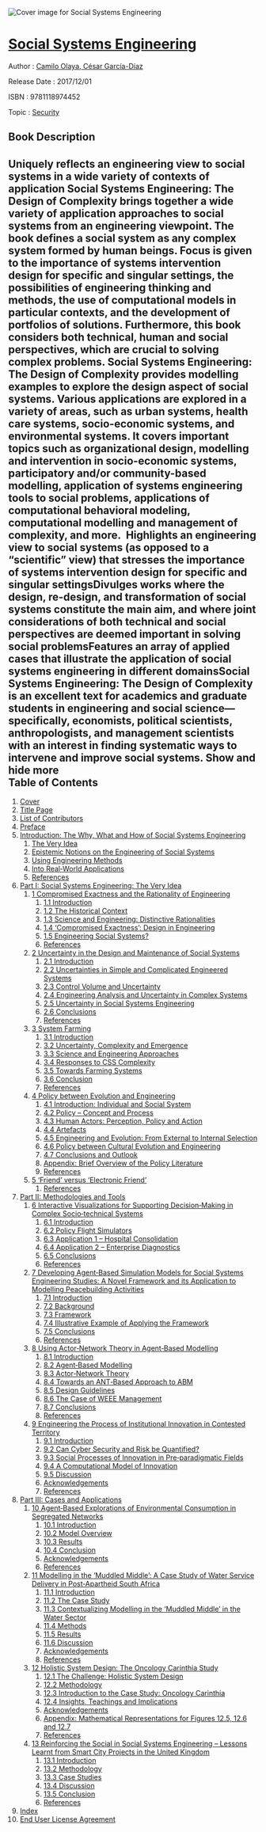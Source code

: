 ![Cover image for Social Systems Engineering](https://imgdetail.ebookreading.net/cover/cover/security/EB9781118974452.jpg)

[Social Systems Engineering](https://ebookreading.net/view/book/Social+Systems+Engineering-EB9781118974452_1.html "Social Systems Engineering")
====================================================================================================================

Author : [Camilo Olaya](https://ebookreading.net/search/author/Camilo+Olaya),[ César García-Díaz](https://ebookreading.net/search/author/+C%C3%A9sar+Garc%C3%ADa-D%C3%ADaz)

Release Date : 2017/12/01

ISBN : 9781118974452

Topic : [Security](https://ebookreading.net/search/category/security)

Book Description
-----------------

 Uniquely reflects an engineering view to social systems in a wide variety of contexts of application
Social Systems Engineering: The Design of Complexity brings together a wide variety of application approaches to social systems from an engineering viewpoint. The book defines a social system as any complex system formed by human beings. Focus is given to the importance of systems intervention design for specific and singular settings, the possibilities of engineering thinking and methods, the use of computational models in particular contexts, and the development of portfolios of solutions. Furthermore, this book considers both technical, human and social perspectives, which are crucial to solving complex problems.
Social Systems Engineering: The Design of Complexity provides modelling examples to explore the design aspect of social systems. Various applications are explored in a variety of areas, such as urban systems, health care systems, socio-economic systems, and environmental systems. It covers important topics such as organizational design, modelling and intervention in socio-economic systems, participatory and/or community-based modelling, application of systems engineering tools to social problems, applications of computational behavioral modeling, computational modelling and management of complexity, and more. 
Highlights an engineering view to social systems (as opposed to a “scientific” view) that stresses the importance of systems intervention design for specific and singular settingsDivulges works where the design, re-design, and transformation of social systems constitute the main aim, and where joint considerations of both technical and social perspectives are deemed important in solving social problemsFeatures an array of applied cases that illustrate the application of social systems engineering in different domainsSocial Systems Engineering: The Design of Complexity is an excellent text for academics and graduate students in engineering and social science—specifically, economists, political scientists, anthropologists, and management scientists with an interest in finding systematic ways to intervene and improve social systems.
        Show and hide more                
Table of Contents
-----------------

1. [Cover](https://ebookreading.net/view/book/Social+Systems+Engineering-EB9781118974452_1.html)
1. [Title Page](https://ebookreading.net/view/book/Social+Systems+Engineering-EB9781118974452_4.html)
1. [List of Contributors](https://ebookreading.net/view/book/Social+Systems+Engineering-EB9781118974452_6.html)
1. [Preface](https://ebookreading.net/view/book/Social+Systems+Engineering-EB9781118974452_7.html)
1. [Introduction: The Why, What and How of Social Systems Engineering](https://ebookreading.net/view/book/Social+Systems+Engineering-EB9781118974452_8.html)
    1. [The Very Idea](https://ebookreading.net/view/book/Social+Systems+Engineering-EB9781118974452_8.html#head-2-92)
    1. [Epistemic Notions on the Engineering of Social Systems](https://ebookreading.net/view/book/Social+Systems+Engineering-EB9781118974452_8.html#head-2-93)
    1. [Using Engineering Methods](https://ebookreading.net/view/book/Social+Systems+Engineering-EB9781118974452_8.html#head-2-94)
    1. [Into Real‐World Applications](https://ebookreading.net/view/book/Social+Systems+Engineering-EB9781118974452_8.html#head-2-95)
    1. [References](https://ebookreading.net/view/book/Social+Systems+Engineering-EB9781118974452_8.html#head-2-96)
1. [Part I: Social Systems Engineering: The Very Idea](https://ebookreading.net/view/book/Social+Systems+Engineering-EB9781118974452_9.html)
    1. [1 Compromised Exactness and the Rationality of Engineering](https://ebookreading.net/view/book/Social+Systems+Engineering-EB9781118974452_10.html)
        1. [1.1 Introduction](https://ebookreading.net/view/book/Social+Systems+Engineering-EB9781118974452_10.html#head-2-1)
        1. [1.2 The Historical Context](https://ebookreading.net/view/book/Social+Systems+Engineering-EB9781118974452_10.html#head-2-2)
        1. [1.3 Science and Engineering: Distinctive Rationalities](https://ebookreading.net/view/book/Social+Systems+Engineering-EB9781118974452_10.html#head-2-3)
        1. [1.4 ‘Compromised Exactness’: Design in Engineering](https://ebookreading.net/view/book/Social+Systems+Engineering-EB9781118974452_10.html#head-2-4)
        1. [1.5 Engineering Social Systems?](https://ebookreading.net/view/book/Social+Systems+Engineering-EB9781118974452_10.html#head-2-5)
        1. [References](https://ebookreading.net/view/book/Social+Systems+Engineering-EB9781118974452_10.html#head-2-6)
    1. [2 Uncertainty in the Design and Maintenance of Social Systems](https://ebookreading.net/view/book/Social+Systems+Engineering-EB9781118974452_11.html)
        1. [2.1 Introduction](https://ebookreading.net/view/book/Social+Systems+Engineering-EB9781118974452_11.html#head-2-7)
        1. [2.2 Uncertainties in Simple and Complicated Engineered Systems](https://ebookreading.net/view/book/Social+Systems+Engineering-EB9781118974452_11.html#head-2-8)
        1. [2.3 Control Volume and Uncertainty](https://ebookreading.net/view/book/Social+Systems+Engineering-EB9781118974452_11.html#head-2-9)
        1. [2.4 Engineering Analysis and Uncertainty in Complex Systems](https://ebookreading.net/view/book/Social+Systems+Engineering-EB9781118974452_11.html#head-2-10)
        1. [2.5 Uncertainty in Social Systems Engineering](https://ebookreading.net/view/book/Social+Systems+Engineering-EB9781118974452_11.html#head-2-11)
        1. [2.6 Conclusions](https://ebookreading.net/view/book/Social+Systems+Engineering-EB9781118974452_11.html#head-2-12)
        1. [References](https://ebookreading.net/view/book/Social+Systems+Engineering-EB9781118974452_11.html#head-2-13)
    1. [3 System Farming](https://ebookreading.net/view/book/Social+Systems+Engineering-EB9781118974452_12.html)
        1. [3.1 Introduction](https://ebookreading.net/view/book/Social+Systems+Engineering-EB9781118974452_12.html#head-2-14)
        1. [3.2 Uncertainty, Complexity and Emergence](https://ebookreading.net/view/book/Social+Systems+Engineering-EB9781118974452_12.html#head-2-15)
        1. [3.3 Science and Engineering Approaches](https://ebookreading.net/view/book/Social+Systems+Engineering-EB9781118974452_12.html#head-2-16)
        1. [3.4 Responses to CSS Complexity](https://ebookreading.net/view/book/Social+Systems+Engineering-EB9781118974452_12.html#head-2-17)
        1. [3.5 Towards Farming Systems](https://ebookreading.net/view/book/Social+Systems+Engineering-EB9781118974452_12.html#head-2-18)
        1. [3.6 Conclusion](https://ebookreading.net/view/book/Social+Systems+Engineering-EB9781118974452_12.html#head-2-19)
        1. [References](https://ebookreading.net/view/book/Social+Systems+Engineering-EB9781118974452_12.html#head-2-20)
    1. [4 Policy between Evolution and Engineering](https://ebookreading.net/view/book/Social+Systems+Engineering-EB9781118974452_13.html)
        1. [4.1 Introduction: Individual and Social System](https://ebookreading.net/view/book/Social+Systems+Engineering-EB9781118974452_13.html#head-2-22)
        1. [4.2 Policy – Concept and Process](https://ebookreading.net/view/book/Social+Systems+Engineering-EB9781118974452_13.html#head-2-23)
        1. [4.3 Human Actors: Perception, Policy and Action](https://ebookreading.net/view/book/Social+Systems+Engineering-EB9781118974452_13.html#head-2-24)
        1. [4.4 Artefacts](https://ebookreading.net/view/book/Social+Systems+Engineering-EB9781118974452_13.html#head-2-25)
        1. [4.5 Engineering and Evolution: From External to Internal Selection](https://ebookreading.net/view/book/Social+Systems+Engineering-EB9781118974452_13.html#head-2-26)
        1. [4.6 Policy between Cultural Evolution and Engineering](https://ebookreading.net/view/book/Social+Systems+Engineering-EB9781118974452_13.html#head-2-27)
        1. [4.7 Conclusions and Outlook](https://ebookreading.net/view/book/Social+Systems+Engineering-EB9781118974452_13.html#head-2-28)
        1. [Appendix: Brief Overview of the Policy Literature](https://ebookreading.net/view/book/Social+Systems+Engineering-EB9781118974452_13.html#head-2-29)
        1. [References](https://ebookreading.net/view/book/Social+Systems+Engineering-EB9781118974452_13.html#head-2-30)
    1. [5 ‘Friend’ versus ‘Electronic Friend’](https://ebookreading.net/view/book/Social+Systems+Engineering-EB9781118974452_14.html)
        1. [References](https://ebookreading.net/view/book/Social+Systems+Engineering-EB9781118974452_14.html#head-2-31)
1. [Part II: Methodologies and Tools](https://ebookreading.net/view/book/Social+Systems+Engineering-EB9781118974452_15.html)
    1. [6 Interactive Visualizations for Supporting Decision‐Making in Complex Socio‐technical Systems](https://ebookreading.net/view/book/Social+Systems+Engineering-EB9781118974452_16.html)
        1. [6.1 Introduction](https://ebookreading.net/view/book/Social+Systems+Engineering-EB9781118974452_16.html#head-2-33)
        1. [6.2 Policy Flight Simulators](https://ebookreading.net/view/book/Social+Systems+Engineering-EB9781118974452_16.html#head-2-34)
        1. [6.3 Application 1 – Hospital Consolidation](https://ebookreading.net/view/book/Social+Systems+Engineering-EB9781118974452_16.html#head-2-35)
        1. [6.4 Application 2 – Enterprise Diagnostics](https://ebookreading.net/view/book/Social+Systems+Engineering-EB9781118974452_16.html#head-2-36)
        1. [6.5 Conclusions](https://ebookreading.net/view/book/Social+Systems+Engineering-EB9781118974452_16.html#head-2-37)
        1. [References](https://ebookreading.net/view/book/Social+Systems+Engineering-EB9781118974452_16.html#head-2-38)
    1. [7 Developing Agent‐Based Simulation Models for Social Systems Engineering Studies: A Novel Framework and its Application to Modelling Peacebuilding Activities](https://ebookreading.net/view/book/Social+Systems+Engineering-EB9781118974452_17.html)
        1. [7.1 Introduction](https://ebookreading.net/view/book/Social+Systems+Engineering-EB9781118974452_17.html#head-2-39)
        1. [7.2 Background](https://ebookreading.net/view/book/Social+Systems+Engineering-EB9781118974452_17.html#head-2-40)
        1. [7.3 Framework](https://ebookreading.net/view/book/Social+Systems+Engineering-EB9781118974452_17.html#head-2-41)
        1. [7.4 Illustrative Example of Applying the Framework](https://ebookreading.net/view/book/Social+Systems+Engineering-EB9781118974452_17.html#head-2-42)
        1. [7.5 Conclusions](https://ebookreading.net/view/book/Social+Systems+Engineering-EB9781118974452_17.html#head-2-43)
        1. [References](https://ebookreading.net/view/book/Social+Systems+Engineering-EB9781118974452_17.html#head-2-44)
    1. [8 Using Actor‐Network Theory in Agent‐Based Modelling](https://ebookreading.net/view/book/Social+Systems+Engineering-EB9781118974452_18.html)
        1. [8.1 Introduction](https://ebookreading.net/view/book/Social+Systems+Engineering-EB9781118974452_18.html#head-2-45)
        1. [8.2 Agent‐Based Modelling](https://ebookreading.net/view/book/Social+Systems+Engineering-EB9781118974452_18.html#head-2-46)
        1. [8.3 Actor‐Network Theory](https://ebookreading.net/view/book/Social+Systems+Engineering-EB9781118974452_18.html#head-2-47)
        1. [8.4 Towards an ANT‐Based Approach to ABM](https://ebookreading.net/view/book/Social+Systems+Engineering-EB9781118974452_18.html#head-2-48)
        1. [8.5 Design Guidelines](https://ebookreading.net/view/book/Social+Systems+Engineering-EB9781118974452_18.html#head-2-49)
        1. [8.6 The Case of WEEE Management](https://ebookreading.net/view/book/Social+Systems+Engineering-EB9781118974452_18.html#head-2-50)
        1. [8.7 Conclusions](https://ebookreading.net/view/book/Social+Systems+Engineering-EB9781118974452_18.html#head-2-51)
        1. [References](https://ebookreading.net/view/book/Social+Systems+Engineering-EB9781118974452_18.html#head-2-52)
    1. [9 Engineering the Process of Institutional Innovation in Contested Territory](https://ebookreading.net/view/book/Social+Systems+Engineering-EB9781118974452_19.html)
        1. [9.1 Introduction](https://ebookreading.net/view/book/Social+Systems+Engineering-EB9781118974452_19.html#head-2-54)
        1. [9.2 Can Cyber Security and Risk be Quantified?](https://ebookreading.net/view/book/Social+Systems+Engineering-EB9781118974452_19.html#head-2-55)
        1. [9.3 Social Processes of Innovation in Pre‐paradigmatic Fields](https://ebookreading.net/view/book/Social+Systems+Engineering-EB9781118974452_19.html#head-2-56)
        1. [9.4 A Computational Model of Innovation](https://ebookreading.net/view/book/Social+Systems+Engineering-EB9781118974452_19.html#head-2-57)
        1. [9.5 Discussion](https://ebookreading.net/view/book/Social+Systems+Engineering-EB9781118974452_19.html#head-2-58)
        1. [Acknowledgements](https://ebookreading.net/view/book/Social+Systems+Engineering-EB9781118974452_19.html#head-2-59)
        1. [References](https://ebookreading.net/view/book/Social+Systems+Engineering-EB9781118974452_19.html#head-2-60)
1. [Part III: Cases and Applications](https://ebookreading.net/view/book/Social+Systems+Engineering-EB9781118974452_20.html)
    1. [10 Agent‐Based Explorations of Environmental Consumption in Segregated Networks](https://ebookreading.net/view/book/Social+Systems+Engineering-EB9781118974452_21.html)
        1. [10.1 Introduction](https://ebookreading.net/view/book/Social+Systems+Engineering-EB9781118974452_21.html#head-2-62)
        1. [10.2 Model Overview](https://ebookreading.net/view/book/Social+Systems+Engineering-EB9781118974452_21.html#head-2-63)
        1. [10.3 Results](https://ebookreading.net/view/book/Social+Systems+Engineering-EB9781118974452_21.html#head-2-64)
        1. [10.4 Conclusion](https://ebookreading.net/view/book/Social+Systems+Engineering-EB9781118974452_21.html#head-2-65)
        1. [Acknowledgements](https://ebookreading.net/view/book/Social+Systems+Engineering-EB9781118974452_21.html#head-2-66)
        1. [References](https://ebookreading.net/view/book/Social+Systems+Engineering-EB9781118974452_21.html#head-2-67)
    1. [11 Modelling in the ‘Muddled Middle’: A Case Study of Water Service Delivery in Post‐Apartheid South Africa](https://ebookreading.net/view/book/Social+Systems+Engineering-EB9781118974452_22.html)
        1. [11.1 Introduction](https://ebookreading.net/view/book/Social+Systems+Engineering-EB9781118974452_22.html#head-2-69)
        1. [11.2 The Case Study](https://ebookreading.net/view/book/Social+Systems+Engineering-EB9781118974452_22.html#head-2-70)
        1. [11.3 Contextualizing Modelling in the ‘Muddled Middle’ in the Water Sector](https://ebookreading.net/view/book/Social+Systems+Engineering-EB9781118974452_22.html#head-2-71)
        1. [11.4 Methods](https://ebookreading.net/view/book/Social+Systems+Engineering-EB9781118974452_22.html#head-2-72)
        1. [11.5 Results](https://ebookreading.net/view/book/Social+Systems+Engineering-EB9781118974452_22.html#head-2-73)
        1. [11.6 Discussion](https://ebookreading.net/view/book/Social+Systems+Engineering-EB9781118974452_22.html#head-2-74)
        1. [Acknowledgements](https://ebookreading.net/view/book/Social+Systems+Engineering-EB9781118974452_22.html#head-2-75)
        1. [References](https://ebookreading.net/view/book/Social+Systems+Engineering-EB9781118974452_22.html#head-2-76)
    1. [12 Holistic System Design: The Oncology Carinthia Study](https://ebookreading.net/view/book/Social+Systems+Engineering-EB9781118974452_23.html)
        1. [12.1 The Challenge: Holistic System Design](https://ebookreading.net/view/book/Social+Systems+Engineering-EB9781118974452_23.html#head-2-77)
        1. [12.2 Methodology](https://ebookreading.net/view/book/Social+Systems+Engineering-EB9781118974452_23.html#head-2-78)
        1. [12.3 Introduction to the Case Study: Oncology Carinthia](https://ebookreading.net/view/book/Social+Systems+Engineering-EB9781118974452_23.html#head-2-79)
        1. [12.4 Insights, Teachings and Implications](https://ebookreading.net/view/book/Social+Systems+Engineering-EB9781118974452_23.html#head-2-80)
        1. [Acknowledgements](https://ebookreading.net/view/book/Social+Systems+Engineering-EB9781118974452_23.html#head-2-81)
        1. [Appendix: Mathematical Representations for Figures 12.5, 12.6 and 12.7](https://ebookreading.net/view/book/Social+Systems+Engineering-EB9781118974452_23.html#head-2-82)
        1. [References](https://ebookreading.net/view/book/Social+Systems+Engineering-EB9781118974452_23.html#head-2-83)
    1. [13 Reinforcing the Social in Social Systems Engineering – Lessons Learnt from Smart City Projects in the United Kingdom](https://ebookreading.net/view/book/Social+Systems+Engineering-EB9781118974452_24.html)
        1. [13.1 Introduction](https://ebookreading.net/view/book/Social+Systems+Engineering-EB9781118974452_24.html#head-2-85)
        1. [13.2 Methodology](https://ebookreading.net/view/book/Social+Systems+Engineering-EB9781118974452_24.html#head-2-86)
        1. [13.3 Case Studies](https://ebookreading.net/view/book/Social+Systems+Engineering-EB9781118974452_24.html#head-2-87)
        1. [13.4 Discussion](https://ebookreading.net/view/book/Social+Systems+Engineering-EB9781118974452_24.html#head-2-88)
        1. [13.5 Conclusion](https://ebookreading.net/view/book/Social+Systems+Engineering-EB9781118974452_24.html#head-2-89)
        1. [References](https://ebookreading.net/view/book/Social+Systems+Engineering-EB9781118974452_24.html#head-2-90)
1. [Index](https://ebookreading.net/view/book/Social+Systems+Engineering-EB9781118974452_25.html)
1. [End User License Agreement](https://ebookreading.net/view/book/Social+Systems+Engineering-EB9781118974452_26.html)
